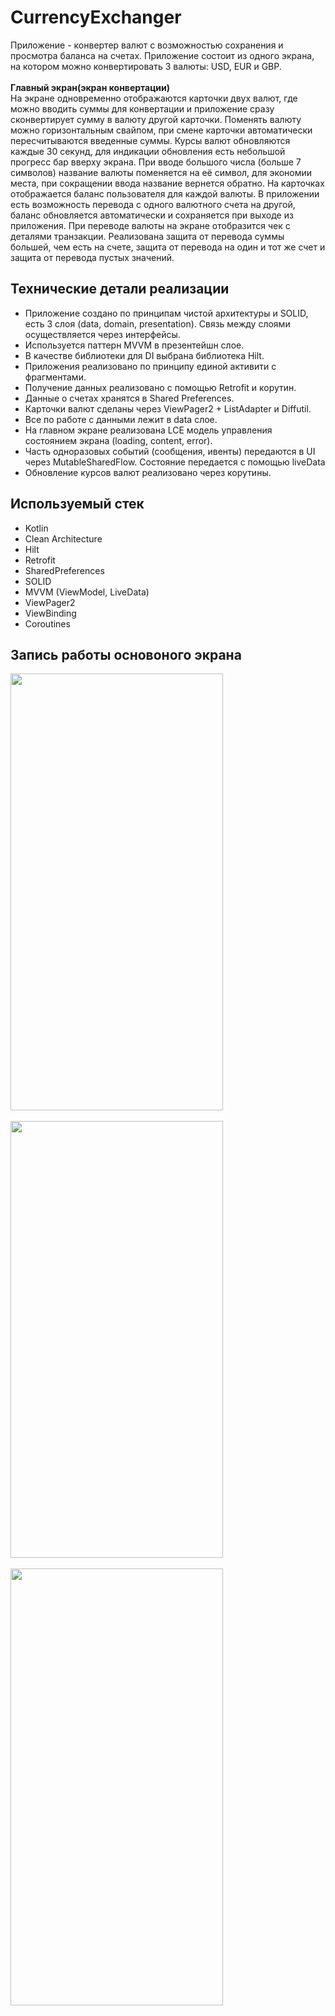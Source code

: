 # CurrencyExchanger

Приложение - конвертер валют с возможностью сохранения и просмотра баланса на счетах.
Приложение состоит из одного экрана, на котором можно конвертировать 3 валюты: USD, EUR и GBP.<br>
<br>**Главный экран(экран конвертации)**
<br>На экране одновременно отображаются карточки двух валют, где можно вводить суммы для конвертации и приложение сразу сконвертирует сумму в валюту другой карточки. Поменять валюту можно горизонтальным свайпом, при смене карточки автоматически пересчитываются
введенные суммы. Курсы валют обновляются каждые 30 секунд, для индикации обновления есть небольшой прогресс бар вверху экрана. При вводе большого числа (больше 7 символов) название валюты поменяется на её символ, для экономии места, при сокращении ввода название 
вернется обратно. На карточках отображается баланс пользователя для каждой валюты. В приложении есть возможность перевода с одного валютного счета на другой, баланс обновляется автоматически и сохраняется при выходе из приложения. При переводе валюты на экране 
отобразится чек с деталями транзакции. Реализована защита от перевода суммы большей, чем есть на счете, защита от перевода на один и тот же счет и защита от перевода пустых значений.<br>


## Технические детали реализации
+ Приложение создано по принципам чистой архитектуры и SOLID, есть 3 слоя (data, domain, presentation). Связь между слоями осуществляется через интерфейсы.
+ Используется паттерн MVVM в презентейшн слое.
+ В качестве библиотеки для DI выбрана библиотека Hilt.
+ Приложения реализовано по принципу единой активити с фрагментами.
+ Получение данных реализовано с помощью Retrofit и корутин.
+ Данные о счетах хранятся в Shared Preferences.
+ Карточки валют сделаны через ViewPager2 + ListAdapter и Diffutil.
+ Все по работе с данными лежит в data слое.
+ На главном экране реализована LCE модель управления состоянием экрана (loading, content, error).
+ Часть одноразовых событий (сообщения, ивенты) передаются в UI через MutableSharedFlow. Состояние передается с помощью liveData
+ Обновление курсов валют реализовано через корутины.

## Используемый стек

+ Kotlin
+ Clean Architecture
+ Hilt
+ Retrofit
+ SharedPreferences
+ SOLID
+ MVVM (ViewModel, LiveData)  
+ ViewPager2
+ ViewBinding  
+ Coroutines

## Запись работы основоного экрана <br>  

<img src="https://github.com/alexxk2/CurrencyExchanger/assets/96295239/59816938-6653-4676-8acd-9bcade782ba5" width="340" height="699" />  
<br>
<br> 
<img src="https://github.com/alexxk2/CurrencyExchanger/assets/96295239/05a05302-ee16-4b3b-ac11-878552f4a7c7" width="340" height="699" /> 
<br>
<br> 
<img src="https://github.com/alexxk2/CurrencyExchanger/assets/96295239/23a01af5-05e7-4e40-af0b-1cde7f1c9640" width="340" height="699" /> 
<br>
<br> 








